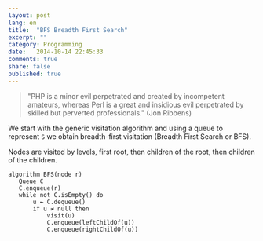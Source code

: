 ```yaml
---
layout: post
lang: en
title:  "BFS Breadth First Search"
excerpt: ""
category: Programming
date:   2014-10-14 22:45:33
comments: true
share: false
published: true
---
```

  
> "PHP is a minor evil perpetrated and created by incompetent amateurs, whereas Perl is a great and insidious evil perpetrated by skilled but perverted professionals."
(Jon Ribbens)

We start with the generic visitation algorithm and using a queue to represent `S` we obtain breadth-first visitation (Breadth First Search or BFS).

Nodes are visited by levels, first root, then children of the root, then children of the children.

```
algorithm BFS(node r)
   Queue C
   C.enqueue(r)
   while not C.isEmpty() do 
       u ← C.dequeue()
       if u ≠ null then
           visit(u)
           C.enqueue(leftChildOf(u))
           C.enqueue(rightChildOf(u))  
```